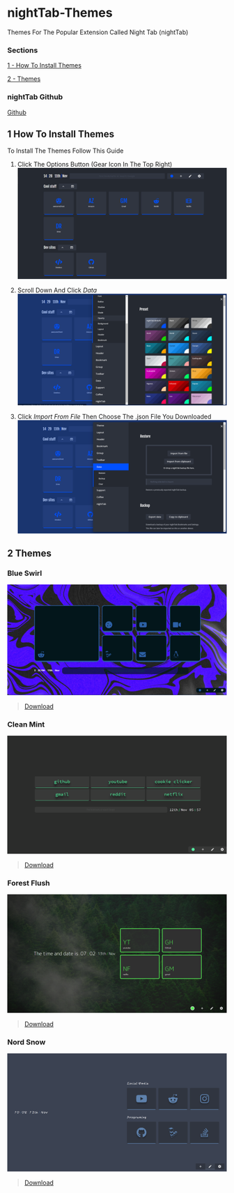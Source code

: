 # nightTab-Themes
Themes For The Popular Extension Called Night Tab (nightTab)

### Sections
[1 - How To Install Themes](#1-how-to-install-themes)

[2 - Themes](#2-themes)

### nightTab Github
[Github](https://github.com/zombieFox/nightTab)

## 1 How To Install Themes
To Install The Themes Follow This Guide

1. Click The Options Button (Gear Icon In The Top Right)
![Not Loaded](/Tutorial/1.PNG)

2. Scroll Down And Click *Data*
![Not Loaded](/Tutorial/2.PNG)

3. Click *Import From File* Then Choose The .json File You Downloaded 
![Not Loaded](/Tutorial/3.PNG)

## 2 Themes

### Blue Swirl
![Not Loaded](/BlueSwirl/Screenshot.PNG)
> [Download](https://minhaskamal.github.io/DownGit/#/home?url=https://github.com/hippostars/nightTab-Themes/blob/main/BlueSwirl/blueswirl.json)

### Clean Mint
![Not Loaded](/CleanMint/Screenshot.PNG)
> [Download](https://minhaskamal.github.io/DownGit/#/home?url=https://github.com/hippostars/nightTab-Themes/blob/main/BlueSwirl/blueswirl.json)

### Forest Flush
![Not Loaded](/ForestFlush/Screenshot.PNG)
> [Download](https://minhaskamal.github.io/DownGit/#/home?url=https://github.com/hippostars/nightTab-Themes/blob/main/BlueSwirl/blueswirl.json)

### Nord Snow
![Not Loaded](/NordSnow/Screenshot.PNG)
> [Download](https://minhaskamal.github.io/DownGit/#/home?url=https://github.com/hippostars/nightTab-Themes/blob/main/BlueSwirl/blueswirl.json)
